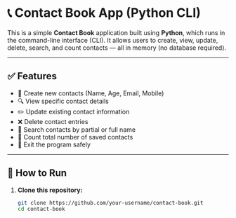 # 📞 Contact Book App (Python CLI)

This is a simple **Contact Book** application built using **Python**, which runs in the command-line interface (CLI). It allows users to create, view, update, delete, search, and count contacts — all in memory (no database required).

---

## ✅ Features

- 📇 Create new contacts (Name, Age, Email, Mobile)
- 🔍 View specific contact details
- ✏️ Update existing contact information
- ❌ Delete contact entries
- 🔎 Search contacts by partial or full name
- 🧮 Count total number of saved contacts
- 🚪 Exit the program safely

---

## 🚀 How to Run

1. **Clone this repository:**
   ```bash
   git clone https://github.com/your-username/contact-book.git
   cd contact-book
